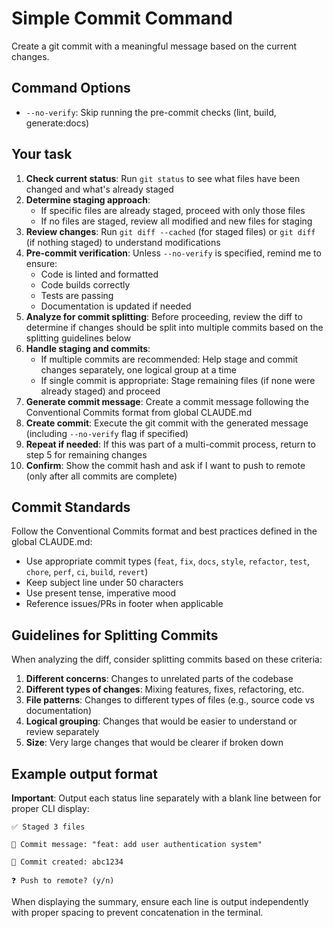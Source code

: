 # Simple Commit Command

Create a git commit with a meaningful message based on the current changes.

## Command Options

- `--no-verify`: Skip running the pre-commit checks (lint, build, generate:docs)

## Your task

1. **Check current status**: Run `git status` to see what files have been changed and what's already staged
2. **Determine staging approach**:
   - If specific files are already staged, proceed with only those files
   - If no files are staged, review all modified and new files for staging
3. **Review changes**: Run `git diff --cached` (for staged files) or `git diff` (if nothing staged) to understand modifications
4. **Pre-commit verification**: Unless `--no-verify` is specified, remind me to ensure:
   - Code is linted and formatted
   - Code builds correctly
   - Tests are passing
   - Documentation is updated if needed
5. **Analyze for commit splitting**: Before proceeding, review the diff to determine if changes should be split into multiple commits based on the splitting guidelines below
6. **Handle staging and commits**:
   - If multiple commits are recommended: Help stage and commit changes separately, one logical group at a time
   - If single commit is appropriate: Stage remaining files (if none were already staged) and proceed
7. **Generate commit message**: Create a commit message following the Conventional Commits format from global CLAUDE.md
8. **Create commit**: Execute the git commit with the generated message (including `--no-verify` flag if specified)
9. **Repeat if needed**: If this was part of a multi-commit process, return to step 5 for remaining changes
10. **Confirm**: Show the commit hash and ask if I want to push to remote (only after all commits are complete)

## Commit Standards

Follow the Conventional Commits format and best practices defined in the global CLAUDE.md:

- Use appropriate commit types (`feat`, `fix`, `docs`, `style`, `refactor`, `test`, `chore`, `perf`, `ci`, `build`, `revert`)
- Keep subject line under 50 characters
- Use present tense, imperative mood
- Reference issues/PRs in footer when applicable

## Guidelines for Splitting Commits

When analyzing the diff, consider splitting commits based on these criteria:

1. **Different concerns**: Changes to unrelated parts of the codebase
2. **Different types of changes**: Mixing features, fixes, refactoring, etc.
3. **File patterns**: Changes to different types of files (e.g., source code vs documentation)
4. **Logical grouping**: Changes that would be easier to understand or review separately
5. **Size**: Very large changes that would be clearer if broken down

## Example output format

**Important**: Output each status line separately with a blank line between for proper CLI display:

```text
✅ Staged 3 files

📝 Commit message: "feat: add user authentication system"

🎯 Commit created: abc1234

❓ Push to remote? (y/n)
```

When displaying the summary, ensure each line is output independently with proper spacing to prevent concatenation in the terminal.
